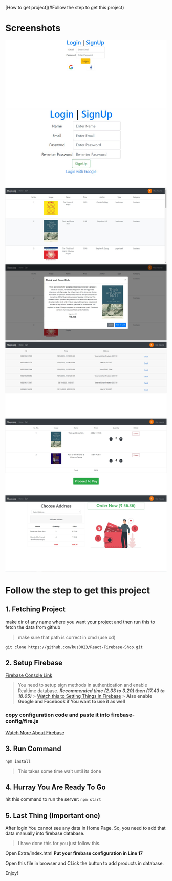 [How to get project](#Follow the step to get this project)
# Screenshots

![](images/login.jpg)
![](images/register.jpg)
![](images/home.jpg)
![](images/description.jpg)
![](images/orders.jpg)
![](images/cart.jpg)
![](images/order-details.jpg)

# Follow the step to get this project

## 1. Fetching Project

make dir of any name where you want your project and then run this to fetch the data from github

> make sure that path is correct in cmd (use cd)

```
git clone https://github.com/kus0023/React-Firebase-Shop.git

```

## 2. Setup Firebase

[Firebase Console Link](https://firebase.google.com/)

> You need to setup sign methods in authentication and enable Realtime database.
> **_Recommended time (2.33 to 3.20) then (17.43 to 18.05)_** > [Watch this to Setting Things in Firebase](https://youtu.be/PZquB8XdU9k) > **Also enable Google and Facebook if You want to use it as well**

### copy configuration code and paste it into firebase-config/fire.js

[Watch More About Firebase](https://youtu.be/BXHQ5NxU2p8)

## 3. Run Command

`npm install`

> This takes some time wait until its done

## 4. Hurray You Are Ready To Go

hit this command to run the server:
`npm start`

## 5. Last Thing (Important one)

After login You cannot see any data in Home Page.
So, you need to add that data manually into firebase database.

> I have done this for you just follow this.

Open Extra/index.html
**Put your firebase configuration in Line 17**

Open this file in browser and CLick the button to add products in database.

Enjoy!
